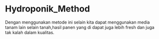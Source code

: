 # Hydroponik_Method
Dengan menggunakan metode ini selain kita dapat menggunakan media tanam lain selain tanah,hasil panen yang di dapat juga lebih fresh dan juga tak kalah dalam kualitas.
